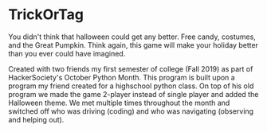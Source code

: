 # TrickOrTag
You didn't think that halloween could get any better. Free candy, costumes, and the Great Pumpkin. Think again, this game will make your holiday better than you ever could have imagined.

Created with two friends my first semester of college (Fall 2019) as part of HackerSociety's October Python Month. This program is built upon a program my friend created for a highschool python class. On top of his old program we made the game 2-player instead of single player and added the Halloween theme. We met multiple times throughout the month and switched off who was driving (coding) and who was navigating (observing and helping out). 
